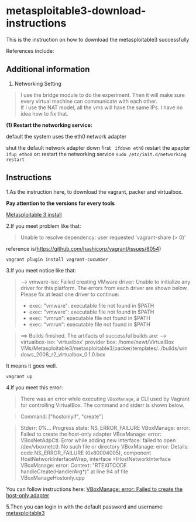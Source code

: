 # metasploitable3-download-instructions
This is the instruction on how to download the metasploitable3 successfully



References include:


## Additional information

1. Networking Setting
  > I use the bridge module to do the experiment. Then it will make sure every virtual machine can communicate with each other.     
  If I use the NAT model, all the vms will have the same IPs. I have no idea how to fix that. 
  
 **(1) Restart the networking service:** 
  
   default the system uses the eth0 network adapter
    
   shut the default network adapter down first
    ```  ifdown eth0 ```
   restart the apapter
    ```  ifup etho0 ```
   or:
   restart the networking service
    ``` sudo /etc/init.d/networking restart ```
  
## Instructions

1.As the instruction here, to download the vagrant, packer and virtualbox. 

**Pay attention to the versions for every tools**

[Metasploitable 3 install](https://liberty-shell.com/sec/2018/07/08/install-ms3/)

2.If you meet problem like that:

>Unable to resolve dependency: user requested 'vagrant-share (> 0)'

reference is(https://github.com/hashicorp/vagrant/issues/8054)

```vagrant plugin install vagrant-cucumber```

3.If you meet notice like that:

> --> vmware-iso: Failed creating VMware driver: Unable to initialize any driver for this platform. The errors
from each driver are shown below. Please fix at least one driver
to continue:
>* exec: "vmware": executable file not found in $PATH
>* exec: "vmware": executable file not found in $PATH
>* exec: "vmrun": executable file not found in $PATH
>* exec: "vmrun": executable file not found in $PATH

> ==> Builds finished. The artifacts of successful builds are:
--> virtualbox-iso: 'virtualbox' provider box: /home/newt/VirtualBox VMs/Metasploitable3/metasploitable3/packer/templates/../builds/windows_2008_r2_virtualbox_0.1.0.box

It means it goes well.

```vagrant up```

4.If you meet this error:
>There was an error while executing `VBoxManage`, a CLI used by Vagrant
>for controlling VirtualBox. The command and stderr is shown below.

>Command: ["hostonlyif", "create"]

>Stderr: 0%...
>Progress state: NS_ERROR_FAILURE
>VBoxManage: error: Failed to create the host-only adapter
>VBoxManage: error: VBoxNetAdpCtl: Error while adding new interface: failed to open /dev/vboxnetctl: No such file or directory
>VBoxManage: error: Details: code NS_ERROR_FAILURE (0x80004005), component HostNetworkInterfaceWrap, interface >IHostNetworkInterface
>VBoxManage: error: Context: "RTEXITCODE handleCreate(HandlerArg*)" at line 94 of file VBoxManageHostonly.cpp

You can follow instructions here:
[VBoxManage: error: Failed to create the host-only adapter](https://stackoverflow.com/questions/21069908/vboxmanage-error-failed-to-create-the-host-only-adapter/59177386#59177386)

5.Then you can login in with the default password and username:
[metasploitable3](https://github.com/rapid7/metasploitable3)
